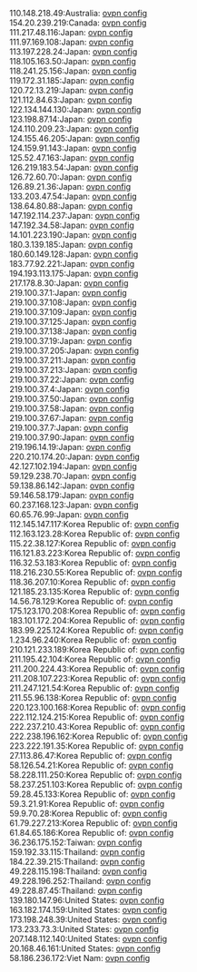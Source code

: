 110.148.218.49:Australia: [ovpn config](vpn/110_148_218_49.ovpn)  
154.20.239.219:Canada: [ovpn config](vpn/154_20_239_219.ovpn)  
111.217.48.116:Japan: [ovpn config](vpn/111_217_48_116.ovpn)  
111.97.169.108:Japan: [ovpn config](vpn/111_97_169_108.ovpn)  
113.197.228.24:Japan: [ovpn config](vpn/113_197_228_24.ovpn)  
118.105.163.50:Japan: [ovpn config](vpn/118_105_163_50.ovpn)  
118.241.25.156:Japan: [ovpn config](vpn/118_241_25_156.ovpn)  
119.172.31.185:Japan: [ovpn config](vpn/119_172_31_185.ovpn)  
120.72.13.219:Japan: [ovpn config](vpn/120_72_13_219.ovpn)  
121.112.84.63:Japan: [ovpn config](vpn/121_112_84_63.ovpn)  
122.134.144.130:Japan: [ovpn config](vpn/122_134_144_130.ovpn)  
123.198.87.14:Japan: [ovpn config](vpn/123_198_87_14.ovpn)  
124.110.209.23:Japan: [ovpn config](vpn/124_110_209_23.ovpn)  
124.155.46.205:Japan: [ovpn config](vpn/124_155_46_205.ovpn)  
124.159.91.143:Japan: [ovpn config](vpn/124_159_91_143.ovpn)  
125.52.47.163:Japan: [ovpn config](vpn/125_52_47_163.ovpn)  
126.219.183.54:Japan: [ovpn config](vpn/126_219_183_54.ovpn)  
126.72.60.70:Japan: [ovpn config](vpn/126_72_60_70.ovpn)  
126.89.21.36:Japan: [ovpn config](vpn/126_89_21_36.ovpn)  
133.203.47.54:Japan: [ovpn config](vpn/133_203_47_54.ovpn)  
138.64.80.88:Japan: [ovpn config](vpn/138_64_80_88.ovpn)  
147.192.114.237:Japan: [ovpn config](vpn/147_192_114_237.ovpn)  
147.192.34.58:Japan: [ovpn config](vpn/147_192_34_58.ovpn)  
14.101.223.190:Japan: [ovpn config](vpn/14_101_223_190.ovpn)  
180.3.139.185:Japan: [ovpn config](vpn/180_3_139_185.ovpn)  
180.60.149.128:Japan: [ovpn config](vpn/180_60_149_128.ovpn)  
183.77.92.221:Japan: [ovpn config](vpn/183_77_92_221.ovpn)  
194.193.113.175:Japan: [ovpn config](vpn/194_193_113_175.ovpn)  
217.178.8.30:Japan: [ovpn config](vpn/217_178_8_30.ovpn)  
219.100.37.1:Japan: [ovpn config](vpn/219_100_37_1.ovpn)  
219.100.37.108:Japan: [ovpn config](vpn/219_100_37_108.ovpn)  
219.100.37.109:Japan: [ovpn config](vpn/219_100_37_109.ovpn)  
219.100.37.125:Japan: [ovpn config](vpn/219_100_37_125.ovpn)  
219.100.37.138:Japan: [ovpn config](vpn/219_100_37_138.ovpn)  
219.100.37.19:Japan: [ovpn config](vpn/219_100_37_19.ovpn)  
219.100.37.205:Japan: [ovpn config](vpn/219_100_37_205.ovpn)  
219.100.37.211:Japan: [ovpn config](vpn/219_100_37_211.ovpn)  
219.100.37.213:Japan: [ovpn config](vpn/219_100_37_213.ovpn)  
219.100.37.22:Japan: [ovpn config](vpn/219_100_37_22.ovpn)  
219.100.37.4:Japan: [ovpn config](vpn/219_100_37_4.ovpn)  
219.100.37.50:Japan: [ovpn config](vpn/219_100_37_50.ovpn)  
219.100.37.58:Japan: [ovpn config](vpn/219_100_37_58.ovpn)  
219.100.37.67:Japan: [ovpn config](vpn/219_100_37_67.ovpn)  
219.100.37.7:Japan: [ovpn config](vpn/219_100_37_7.ovpn)  
219.100.37.90:Japan: [ovpn config](vpn/219_100_37_90.ovpn)  
219.196.14.19:Japan: [ovpn config](vpn/219_196_14_19.ovpn)  
220.210.174.20:Japan: [ovpn config](vpn/220_210_174_20.ovpn)  
42.127.102.194:Japan: [ovpn config](vpn/42_127_102_194.ovpn)  
59.129.238.70:Japan: [ovpn config](vpn/59_129_238_70.ovpn)  
59.138.86.142:Japan: [ovpn config](vpn/59_138_86_142.ovpn)  
59.146.58.179:Japan: [ovpn config](vpn/59_146_58_179.ovpn)  
60.237.168.123:Japan: [ovpn config](vpn/60_237_168_123.ovpn)  
60.65.76.99:Japan: [ovpn config](vpn/60_65_76_99.ovpn)  
112.145.147.117:Korea Republic of: [ovpn config](vpn/112_145_147_117.ovpn)  
112.163.123.28:Korea Republic of: [ovpn config](vpn/112_163_123_28.ovpn)  
115.22.38.127:Korea Republic of: [ovpn config](vpn/115_22_38_127.ovpn)  
116.121.83.223:Korea Republic of: [ovpn config](vpn/116_121_83_223.ovpn)  
116.32.53.183:Korea Republic of: [ovpn config](vpn/116_32_53_183.ovpn)  
118.216.230.55:Korea Republic of: [ovpn config](vpn/118_216_230_55.ovpn)  
118.36.207.10:Korea Republic of: [ovpn config](vpn/118_36_207_10.ovpn)  
121.185.23.135:Korea Republic of: [ovpn config](vpn/121_185_23_135.ovpn)  
14.56.78.129:Korea Republic of: [ovpn config](vpn/14_56_78_129.ovpn)  
175.123.170.208:Korea Republic of: [ovpn config](vpn/175_123_170_208.ovpn)  
183.101.172.204:Korea Republic of: [ovpn config](vpn/183_101_172_204.ovpn)  
183.99.225.124:Korea Republic of: [ovpn config](vpn/183_99_225_124.ovpn)  
1.234.96.240:Korea Republic of: [ovpn config](vpn/1_234_96_240.ovpn)  
210.121.233.189:Korea Republic of: [ovpn config](vpn/210_121_233_189.ovpn)  
211.195.42.104:Korea Republic of: [ovpn config](vpn/211_195_42_104.ovpn)  
211.200.224.43:Korea Republic of: [ovpn config](vpn/211_200_224_43.ovpn)  
211.208.107.223:Korea Republic of: [ovpn config](vpn/211_208_107_223.ovpn)  
211.247.121.54:Korea Republic of: [ovpn config](vpn/211_247_121_54.ovpn)  
211.55.96.138:Korea Republic of: [ovpn config](vpn/211_55_96_138.ovpn)  
220.123.100.168:Korea Republic of: [ovpn config](vpn/220_123_100_168.ovpn)  
222.112.124.215:Korea Republic of: [ovpn config](vpn/222_112_124_215.ovpn)  
222.237.210.43:Korea Republic of: [ovpn config](vpn/222_237_210_43.ovpn)  
222.238.196.162:Korea Republic of: [ovpn config](vpn/222_238_196_162.ovpn)  
223.222.191.35:Korea Republic of: [ovpn config](vpn/223_222_191_35.ovpn)  
27.113.86.47:Korea Republic of: [ovpn config](vpn/27_113_86_47.ovpn)  
58.126.54.21:Korea Republic of: [ovpn config](vpn/58_126_54_21.ovpn)  
58.228.111.250:Korea Republic of: [ovpn config](vpn/58_228_111_250.ovpn)  
58.237.251.103:Korea Republic of: [ovpn config](vpn/58_237_251_103.ovpn)  
59.28.45.133:Korea Republic of: [ovpn config](vpn/59_28_45_133.ovpn)  
59.3.21.91:Korea Republic of: [ovpn config](vpn/59_3_21_91.ovpn)  
59.9.70.28:Korea Republic of: [ovpn config](vpn/59_9_70_28.ovpn)  
61.79.227.213:Korea Republic of: [ovpn config](vpn/61_79_227_213.ovpn)  
61.84.65.186:Korea Republic of: [ovpn config](vpn/61_84_65_186.ovpn)  
36.236.175.152:Taiwan: [ovpn config](vpn/36_236_175_152.ovpn)  
159.192.33.115:Thailand: [ovpn config](vpn/159_192_33_115.ovpn)  
184.22.39.215:Thailand: [ovpn config](vpn/184_22_39_215.ovpn)  
49.228.115.198:Thailand: [ovpn config](vpn/49_228_115_198.ovpn)  
49.228.196.252:Thailand: [ovpn config](vpn/49_228_196_252.ovpn)  
49.228.87.45:Thailand: [ovpn config](vpn/49_228_87_45.ovpn)  
139.180.147.96:United States: [ovpn config](vpn/139_180_147_96.ovpn)  
163.182.174.159:United States: [ovpn config](vpn/163_182_174_159.ovpn)  
173.198.248.39:United States: [ovpn config](vpn/173_198_248_39.ovpn)  
173.233.73.3:United States: [ovpn config](vpn/173_233_73_3.ovpn)  
207.148.112.140:United States: [ovpn config](vpn/207_148_112_140.ovpn)  
20.168.46.161:United States: [ovpn config](vpn/20_168_46_161.ovpn)  
58.186.236.172:Viet Nam: [ovpn config](vpn/58_186_236_172.ovpn)  
